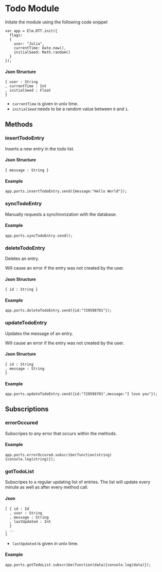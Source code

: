 # Todo Module

Initate the module using the following code snippet

```
var app = Elm.DTT.init({
  flags:
  {
    user: "Julia",
    currentTime: Date.now(),
    initialSeed: Math.random()
  }
});
```

#### Json Structure
```
{ user : String
, currentTime : Int
, initialSeed : Float
}
```

* `currentTime` is given in unix time.
* `initialSeed` needs to be a random value between `0` and `1`.

## Methods

### insertTodoEntry

Inserts a new entry in the todo list.

#### Json Structure

```
{ message : String }
```

#### Example

```
app.ports.insertTodoEntry.send({message:"Hello World"});
```

### syncTodoEntry

Manually requests a synchronization with the database.

#### Example

```
app.ports.syncTodoEntry.send();
```

### deleteTodoEntry

Deletes an entry.

Will cause an error if the entry was not created by the user.

#### Json Structure

```
{ id : String }
```

#### Example

```
app.ports.deleteTodoEntry.send({id:"729598701"});
```

### updateTodoEntry

Updates the message of an entry.

Will cause an error if the entry was not created by the user.

#### Json Structure

```
{ id : String
, message : String
}
```

#### Example

```
app.ports.updateTodoEntry.send({id:"729598701",message:"I love you"});
```

## Subscriptions

### errorOccured

Subscripes to any error that occurs within the methods.

#### Example

```
app.ports.errorOccured.subscribe(function(string){console.log(string)});
```

### gotTodoList

Subscripes to a regular updating list of entries.
The list will update every minute as well as after every method call.

#### Json

```
[ { id : Id
  , user : String
  , message : String
  , lastUpdated : Int
  }
, ..
]
```

* `lastUpdated` is given in unix time.

#### Example

```
app.ports.gotTodoList.subscribe(function(data){console.log(data)});
```